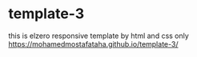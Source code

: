 # template-3
this is elzero responsive template by html and css only
https://mohamedmostafataha.github.io/template-3/
